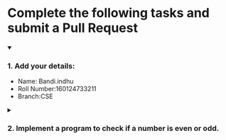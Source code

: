 # Complete the following tasks and submit a Pull Request
<details open>
<summary><h3>1. Add your details: </h3></summary>
<ul>
  <li> Name: Bandi.indhu</li>
  <li> Roll Number:160124733211 </li>
  <li> Branch:CSE </li>
</ul>
</details>
<details>
<summary><h3> 2. Implement a program to check if a number is even or odd. </h3></summary>
<ul>
  <li> Create a new file in the repository and add your code. </li>
  <li> Use any programming language of your choice. </li>
</ul>
</details>
